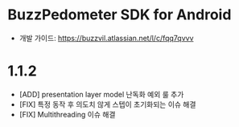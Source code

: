 # BuzzPedometer SDK for Android

* 개발 가이드: https://buzzvil.atlassian.net/l/c/fqq7qvvv

# 1.1.2
* [ADD] presentation layer model 난독화 예외 룰 추가
* [FIX] 특정 동작 후 의도치 않게 스텝이 초기화되는 이슈 해결
* [FIX] Multithreading 이슈 해결
